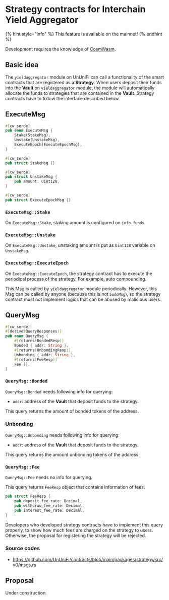 # Strategy contracts for Interchain Yield Aggregator

{% hint style="info" %}
This feature is available on the mainnet!
{% endhint %}

Development requires the knowledge of [CosmWasm](../cosmwasm.md).

## Basic idea

The `yieldaggregator` module on UnUniFi can call a functionality of the smart contracts that are registered as a **Strategy**.
When users deposit their funds into the **Vault** on `yieldaggregator` module, the module will automatically allocate the funds to strategies that are contained in the **Vault**.
Strategy contracts have to follow the interface described below.

## ExecuteMsg

```rust
#[cw_serde]
pub enum ExecuteMsg {
    Stake(StakeMsg),
    Unstake(UnstakeMsg),
    ExecuteEpoch(ExecuteEpochMsg),
}

#[cw_serde]
pub struct StakeMsg {}

#[cw_serde]
pub struct UnstakeMsg {
    pub amount: Uint128,
}

#[cw_serde]
pub struct ExecuteEpochMsg {}

```

### `ExecuteMsg::Stake`

On `ExecuteMsg::Stake`, staking amount is configured on `info.funds`.

### `ExecuteMsg::Unstake`

On `ExecuteMsg::Unstake`, unstaking amount is put as `Uint128` variable on `UnstakeMsg`.

### `ExecuteMsg::ExecuteEpoch`

On `ExecuteMsg::ExecuteEpoch`, the strategy contract has to execute the periodical process of the strategy. For example, auto compounding.

This Msg is called by `yieldaggregator` module periodically.
However, this Msg can be called by anyone (because this is not `SudoMsg`), so the strategy contract must not implement logics that can be abused by malicious users.

## QueryMsg

````rust
#[cw_serde]
#[derive(QueryResponses)]
pub enum QueryMsg {
    #[returns(BondedResp)]
    Bonded { addr: String },
    #[returns(UnbondingResp)]
    Unbonding { addr: String },
    #[returns(FeeResp)]
    Fee {},
}
````

### `QueryMsg::Bonded`

`QueryMsg::Bonded` needs following info for querying:

- `addr`: address of the **Vault** that deposit funds to the strategy.

This query returns the amount of bonded tokens of the address.

### Unbonding

`QueryMsg::Unbonding` needs following info for querying:

- `addr`: address of the **Vault** that deposit funds to the strategy.

This query returns the amount unbonding tokens of the address.

### `QueryMsg::Fee`

`QueryMsg::Fee` needs no info for querying.

This query returns `FeeResp` object that contains information of fees.

```rust
pub struct FeeResp {
    pub deposit_fee_rate: Decimal,
    pub withdraw_fee_rate: Decimal,
    pub interest_fee_rate: Decimal,
}
```

Developers who developed strategy contracts have to implement this query properly, to show how much fees are charged on the strategy to users.
Otherwise, the proposal for registering the strategy will be rejected.

### Source codes

- <https://github.com/UnUniFi/contracts/blob/main/packages/strategy/src/v0/msgs.rs>

## Proposal

Under construction.
